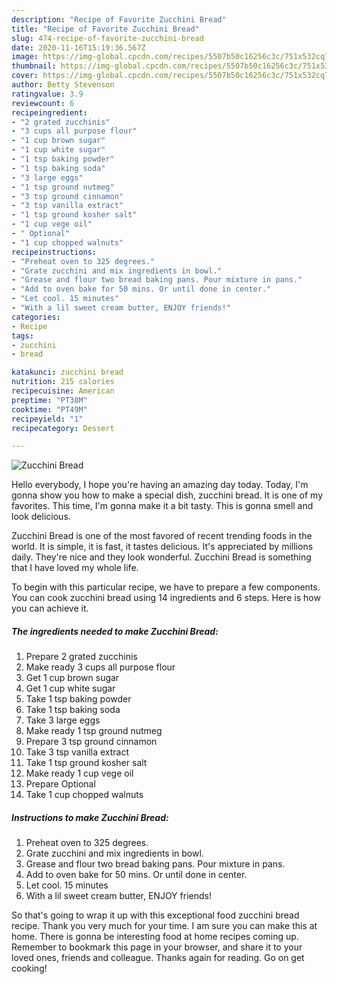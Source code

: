 ```yaml
---
description: "Recipe of Favorite Zucchini Bread"
title: "Recipe of Favorite Zucchini Bread"
slug: 474-recipe-of-favorite-zucchini-bread
date: 2020-11-16T15:19:36.567Z
image: https://img-global.cpcdn.com/recipes/5507b50c16256c3c/751x532cq70/zucchini-bread-recipe-main-photo.jpg
thumbnail: https://img-global.cpcdn.com/recipes/5507b50c16256c3c/751x532cq70/zucchini-bread-recipe-main-photo.jpg
cover: https://img-global.cpcdn.com/recipes/5507b50c16256c3c/751x532cq70/zucchini-bread-recipe-main-photo.jpg
author: Betty Stevenson
ratingvalue: 3.9
reviewcount: 6
recipeingredient:
- "2 grated zucchinis"
- "3 cups all purpose flour"
- "1 cup brown sugar"
- "1 cup white sugar"
- "1 tsp baking powder"
- "1 tsp baking soda"
- "3 large eggs"
- "1 tsp ground nutmeg"
- "3 tsp ground cinnamon"
- "3 tsp vanilla extract"
- "1 tsp ground kosher salt"
- "1 cup vege oil"
- " Optional"
- "1 cup chopped walnuts"
recipeinstructions:
- "Preheat oven to 325 degrees."
- "Grate zucchini and mix ingredients in bowl."
- "Grease and flour two bread baking pans. Pour mixture in pans."
- "Add to oven bake for 50 mins. Or until done in center."
- "Let cool. 15 minutes"
- "With a lil sweet cream butter, ENJOY friends!"
categories:
- Recipe
tags:
- zucchini
- bread

katakunci: zucchini bread 
nutrition: 215 calories
recipecuisine: American
preptime: "PT38M"
cooktime: "PT49M"
recipeyield: "1"
recipecategory: Dessert

---
```



![Zucchini Bread](https://img-global.cpcdn.com/recipes/5507b50c16256c3c/751x532cq70/zucchini-bread-recipe-main-photo.jpg)

Hello everybody, I hope you're having an amazing day today. Today, I'm gonna show you how to make a special dish, zucchini bread. It is one of my favorites. This time, I'm gonna make it a bit tasty. This is gonna smell and look delicious.



Zucchini Bread is one of the most favored of recent trending foods in the world. It is simple, it is fast, it tastes delicious. It's appreciated by millions daily. They're nice and they look wonderful. Zucchini Bread is something that I have loved my whole life.


To begin with this particular recipe, we have to prepare a few components. You can cook zucchini bread using 14 ingredients and 6 steps. Here is how you can achieve it.

<!--inarticleads1-->

##### The ingredients needed to make Zucchini Bread:

1. Prepare 2 grated zucchinis
1. Make ready 3 cups all purpose flour
1. Get 1 cup brown sugar
1. Get 1 cup white sugar
1. Take 1 tsp baking powder
1. Take 1 tsp baking soda
1. Take 3 large eggs
1. Make ready 1 tsp ground nutmeg
1. Prepare 3 tsp ground cinnamon
1. Take 3 tsp vanilla extract
1. Take 1 tsp ground kosher salt
1. Make ready 1 cup vege oil
1. Prepare  Optional
1. Take 1 cup chopped walnuts




<!--inarticleads2-->

##### Instructions to make Zucchini Bread:

1. Preheat oven to 325 degrees.
1. Grate zucchini and mix ingredients in bowl.
1. Grease and flour two bread baking pans. Pour mixture in pans.
1. Add to oven bake for 50 mins. Or until done in center.
1. Let cool. 15 minutes
1. With a lil sweet cream butter, ENJOY friends!




So that's going to wrap it up with this exceptional food zucchini bread recipe. Thank you very much for your time. I am sure you can make this at home. There is gonna be interesting food at home recipes coming up. Remember to bookmark this page in your browser, and share it to your loved ones, friends and colleague. Thanks again for reading. Go on get cooking!
